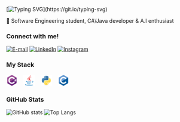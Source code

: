 [![Typing SVG](https://readme-typing-svg.demolab.com?font=Anton&size=25&duration=2000&pause=1000&width=435&lines=Ol%C3%A1%2C+me+chamo+Caio+Castro!;Sou+desenvolvedor+C%23+e+Java!)](https://git.io/typing-svg)

<p align="left">📌 Software Engineering student, C#/Java developer & A.I enthusiast</p>

<h3 align="left">Connect with me!</h3>

[![E-mail](https://img.shields.io/badge/-Email-000?style=for-the-badge&logo=microsoft-outlook&logoColor=FF0000&color:FFF)](mailto:caiocastromiranda@gmail.com)
[![LinkedIn](https://img.shields.io/badge/-LinkedIn-000?style=for-the-badge&logo=linkedin&logoColor=FF0000&color:FFF)](https://www.linkedin.com/in/caiocastromir/)
[![Instagram](https://img.shields.io/badge/-Instagram-000?style=for-the-badge&logo=instagram&logoColor=FF0000&color:FFF)](https://www.instagram.com/caiocastromiranda/)

<h3 align="left">My Stack</h3>

<div align="left">
  <img src="https://github.com/devicons/devicon/blob/master/icons/csharp/csharp-original.svg" height="30" alt="csharp logo" />
  <img width="8" />
  <img src="https://github.com/devicons/devicon/blob/master/icons/java/java-original.svg" height="30" alt="java logo" />
  <img width="8" />
  <img src="https://github.com/devicons/devicon/blob/master/icons/python/python-original.svg" height="30" alt="python logo" />
  <img width="8" />
  <img src="https://github.com/devicons/devicon/blob/master/icons/c/c-original.svg" height="30" alt="c logo" />
</div>

<h3>GitHub Stats</h3>

![GitHub stats](https://github-readme-stats.vercel.app/api?username=castromir&show_icons=true&theme=transparent)
![Top Langs](https://github-readme-stats.vercel.app/api/top-langs/?username=castromir&layout=donut&theme=transparent)
<br>
